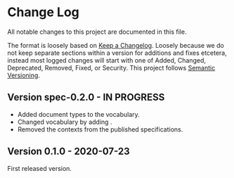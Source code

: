# Change Log

All notable changes to this project are documented in this file.

The format is loosely based on [Keep a Changelog](http://keepachangelog.com/). Loosely because we do not keep separate sections within a version for additions and fixes etcetera, instead most logged changes will start with one of Added, Changed, Deprecated, Removed, Fixed, or Security. This project follows [Semantic Versioning](http://semver.org/).


## Version spec-0.2.0 - IN PROGRESS

- Added document types to the vocabulary.
- Changed vocabulary by adding .
- Removed the contexts from the published specifications.


## Version 0.1.0 - 2020-07-23

First released version. 
